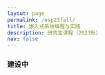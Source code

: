 ```yaml
---
layout: page
permalink: /esp23fall/
title: 嵌入式系统编程与实践
description: 研究生课程（2023秋）
nav: false
---
```


### 建设中